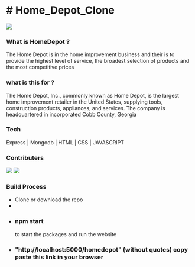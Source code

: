 <h1># Home_Depot_Clone</h1>


<img src ="https://www.reviewsxp.com/blog/wp-content/uploads/2020/05/Home-Depot.jpg"/>

<h3>What is HomeDepot ?</h3>

<p>The Home Depot is in the home improvement business and their is to provide the highest level of service, the broadest selection of products and the most competitive prices</p>

<h3>what is this for ? </h3>

<p>The Home Depot, Inc., commonly known as Home Depot, is the largest home improvement retailer in the United States, supplying tools, construction products, appliances, and services. The company is headquartered in incorporated Cobb County, Georgia</p>

<h3>Tech</h3>

<p> Express | Mongodb | HTML | CSS | JAVASCRIPT</p>

<h3>Contributers</h3>

<a href = "https://github.com/SakethReddy1111"><img src = "https://avatars.githubusercontent.com/u/95850230?v=4"/></a>
<a href = "https://github.com/Uditkishore"><img src = "https://avatars.githubusercontent.com/u/95956949?v=4"/></a>

<h3>Build Process</h3>

<ul>
  <li>Clone or download the repo<li>
  <li><h3>npm start</h3> to start the packages and run the website</li>
  <li><h3>"http://localhost:5000/homedepot" (without quotes) copy paste this link in your browser</3></i>
  
  </ul>


